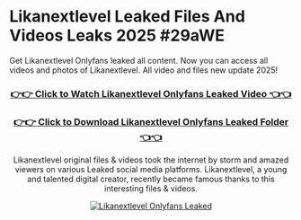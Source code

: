 # Likanextlevel Leaked Files And Videos Leaks 2025 #29aWE

Get Likanextlevel Onlyfans leaked all content. Now you can access all videos and photos of Likanextlevel. All video and files new update 2025!
<div align="center" title="Likanextlevel Onlyfans Leaked">
  
### [👉👉 Click to Watch Likanextlevel Onlyfans Leaked Video 👈👈](https://links2leaks.com?utm_source=likanextlevel&utm_medium=gitfeb)  
### [👉👉 Click to Download Likanextlevel Onlyfans Leaked Folder 👈👈](https://links2leaks.com?utm_source=likanextlevel&utm_medium=gitfeb)  

Likanextlevel original files & videos took the internet by storm and amazed viewers on various Leaked social media platforms. Likanextlevel, a young and talented digital creator, recently became famous thanks to this interesting files & videos.

[![Likanextlevel Onlyfans Leaked](https://i.ibb.co/93hzkbrt/l2l.gif)](https://links2leaks.com?utm_source=likanextlevel&utm_medium=gitfeb)  

</div>
